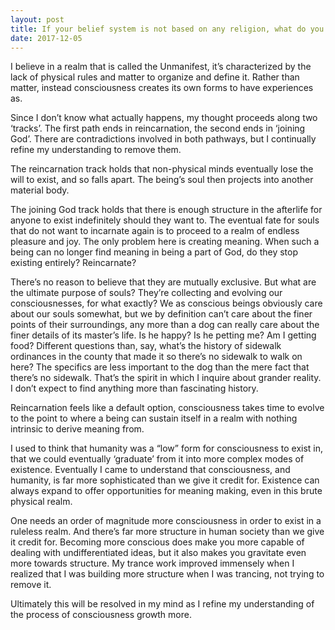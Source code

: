 ```yaml
---
layout: post
title: If your belief system is not based on any religion, what do you believe will happen when you die?
date: 2017-12-05
---
```


<p>I believe in a realm that is called the Unmanifest, it’s characterized by the lack of physical rules and matter to organize and define it. Rather than matter, instead consciousness creates its own forms to have experiences as.</p><p>Since I don’t know what actually happens, my thought proceeds along two ‘tracks’. The first path ends in reincarnation, the second ends in ‘joining God’. There are contradictions involved in both pathways, but I continually refine my understanding to remove them.</p><p>The reincarnation track holds that non-physical minds eventually lose the will to exist, and so falls apart. The being’s soul then projects into another material body.</p><p>The joining God track holds that there is enough structure in the afterlife for anyone to exist indefinitely should they want to. The eventual fate for souls that do not want to incarnate again is to proceed to a realm of endless pleasure and joy. The only problem here is creating meaning. When such a being can no longer find meaning in being a part of God, do they stop existing entirely? Reincarnate?</p><p>There’s no reason to believe that they are mutually exclusive. But what are the ultimate purpose of souls? They’re collecting and evolving our consciousnesses, for what exactly? We as conscious beings obviously care about our souls somewhat, but we by definition can’t care about the finer points of their surroundings, any more than a dog can really care about the finer details of its master’s life. Is he happy? Is he petting me? Am I getting food? Different questions than, say, what’s the history of sidewalk ordinances in the county that made it so there’s no sidewalk to walk on here? The specifics are less important to the dog than the mere fact that there’s no sidewalk. That’s the spirit in which I inquire about grander reality. I don’t expect to find anything more than fascinating history.</p><p>Reincarnation feels like a default option, consciousness takes time to evolve to the point to where a being can sustain itself in a realm with nothing intrinsic to derive meaning from.</p><p>I used to think that humanity was a “low” form for consciousness to exist in, that we could eventually ‘graduate’ from it into more complex modes of existence. Eventually I came to understand that consciousness, and humanity, is far more sophisticated than we give it credit for. Existence can always expand to offer opportunities for meaning making, even in this brute physical realm.</p><p>One needs an order of magnitude more consciousness in order to exist in a ruleless realm. And there’s far more structure in human society than we give it credit for. Becoming more conscious does make you more capable of dealing with undifferentiated ideas, but it also makes you gravitate even more towards structure. My trance work improved immensely when I realized that I was building more structure when I was trancing, not trying to remove it.</p><p>Ultimately this will be resolved in my mind as I refine my understanding of the process of consciousness growth more.</p>
